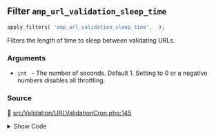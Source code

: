 ## Filter `amp_url_validation_sleep_time`

```php
apply_filters( 'amp_url_validation_sleep_time',  );
```

Filters the length of time to sleep between validating URLs.

### Arguments

* `int ` - The number of seconds. Default 1. Setting to 0 or a negative numbers disables all throttling.

### Source

:link: [src/Validation/URLValidationCron.php:145](/src/Validation/URLValidationCron.php#L145)

<details>
<summary>Show Code</summary>

```php
return max( (int) apply_filters( 'amp_url_validation_sleep_time', self::DEFAULT_SLEEP_TIME ), 0 );
```

</details>

